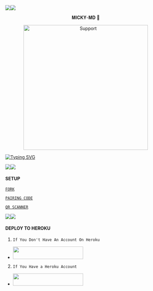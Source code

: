 <a><img src='https://i.imgur.com/LyHic3i.gif'/></a><a><img src='https://i.imgur.com/LyHic3i.gif'/></a>


<p align="center"> 𝚳𝚰𝐂𝐊𝐘-𝚳𝐃 🌴


</p>
<p align="center"> 
  <a href="https://chat.whatsapp.com/EcGkqDAI9DfC3NeXPwnTaq">
    <img alt=Support height="390" src="https://i.ibb.co/sp3NTH9T/hanstz.jpg"> 
    </p>
 
 


<a href="https://git.io/typing-svg"><img src="https://readme-typing-svg.demolab.com?font=Fira+Code&pause=1000&random=false&width=435&lines= 𝚳𝚰𝐂𝐊𝐘-𝚳𝐃 🌴-+𝚳𝚫𝐃𝚵+𝚰𝚴+𝚻𝚫𝚴𝚭𝚫𝚴𝚰𝚫+🇹🇿" alt="Typing SVG" /></a>



<a><img src='https://i.imgur.com/LyHic3i.gif'/></a><a><img src='https://i.imgur.com/LyHic3i.gif'/></a>


#### SETUP 


[`FORK`](https://github.com/Mrhanstz/MICKEY-MD/fork)



[`PAIRING CODE`](https://mickey-md-session-id.onrender.com)
 
[`QR SCANNER`](https://mickey-md-session-id.onrender.com/qr)

 

<a><img src='https://i.imgur.com/LyHic3i.gif'/></a><a><img src='https://i.imgur.com/LyHic3i.gif'/></a>


#### DEPLOY TO HEROKU 
1. `If You Don't Have An Account On Heroku`

- <a align="center"><a href="https://signup.heroku.com">
 <img src="https://img.shields.io/badge/Create%20Account%20Now-blue?style=for-the-badge&logo=heroku" width="220" height="38.45"/></a></p>

2. `If You Have a Heroku Account`

  - <a align="center"><a href="https://dashboard.heroku.com/new?template=https://github.com/Mrhanstz/MICKEY-MD"> <img src="https://img.shields.io/badge/DEPLOY%20NOW-blue?style=for-the-badge&logo=heroku" width="220" height="38.45"/></a></p>

